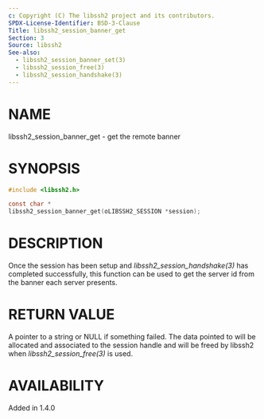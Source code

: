 ```yaml
---
c: Copyright (C) The libssh2 project and its contributors.
SPDX-License-Identifier: BSD-3-Clause
Title: libssh2_session_banner_get
Section: 3
Source: libssh2
See-also:
  - libssh2_session_banner_set(3)
  - libssh2_session_free(3)
  - libssh2_session_handshake(3)
---
```


# NAME

libssh2_session_banner_get - get the remote banner

# SYNOPSIS

~~~c
#include <libssh2.h>

const char *
libssh2_session_banner_get(oLIBSSH2_SESSION *session);
~~~

# DESCRIPTION

Once the session has been setup and *libssh2_session_handshake(3)* has
completed successfully, this function can be used to get the server id from
the banner each server presents.

# RETURN VALUE

A pointer to a string or NULL if something failed. The data pointed to will be
allocated and associated to the session handle and will be freed by libssh2
when *libssh2_session_free(3)* is used.

# AVAILABILITY

Added in 1.4.0
